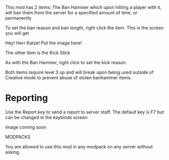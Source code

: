 This mod has 2 items:
The Ban Hammer
which upon hitting a player with it, will ban them from the server for a specified amount of time, or permanently

To set the ban reason and ban length, right click the item. This is the screen you will get

Hey! Herr Katze! Put the image here!

The other item is the Kick Stick

As with the Ban Hammer, right click to set the kick reason.

 

Both items require level 3 op and will break upon being used outside of Creative mode to prevent abuse of stolen banhammer items.

 # Reporting
Use the Report key to send a report to server staff. The default key is F7 but can be changed in the keybinds screen

Image coming soon 

 

MODPACKS

You are allowed to use this mod in any modpack on any server without asking.

